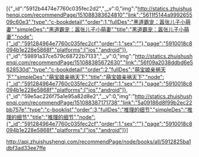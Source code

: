 [{"_id":"5912b4474e7760c035fec2d2","__v":0,"img":"http://statics.zhuishushenqi.com/recommendPage/151088383624810","link":"5611f5144a999265509c60e3","type":"c-bookdetail","order":1,"fullDes":"黑道霸宠：嚣张儿子小萌妻","simpleDes":"黑道霸宠：嚣张儿子小萌妻","title":"黑道霸宠：嚣张儿子小萌妻","node":{"_id":"591284964e7760c035fec2cf","order":1,"sex":""},"page":"5910018c8094b1e228e5868f","platforms":["ios","android"]},
{"_id":"59891a37ce579c68722b7133","__v":0,"img":"http://statics.zhuishushenqi.com/recommendPage/151088385672630","link":"56f09a2038ddbd6e5628530d","type":"c-bookdetail","order":2,"fullDes":"萌宝娘亲祸天下","simpleDes":"萌宝娘亲祸天下","title":"萌宝娘亲祸天下","node":{"_id":"591284964e7760c035fec2cf","order":1,"sex":""},"page":"5910018c8094b1e228e5868f","platforms":["ios","android"]},
{"_id":"59e5ac226f75a1e95a82d8e2","__v":0,"img":"http://statics.zhuishushenqi.com/recommendPage/151088387171738","link":"5a09186d8f99b2ec22bb757e","type":"c-booklist","order":3,"fullDes":"推理的细节","simpleDes":"推理的细节","title":"推理的细节","node":{"_id":"591284964e7760c035fec2cf","order":1,"sex":""},"page":"5910018c8094b1e228e5868f","platforms":["ios","android"]}]

http://api.zhuishushenqi.com/recommendPage/node/books/all/5912825ba1dbf3ad33ee7ffe